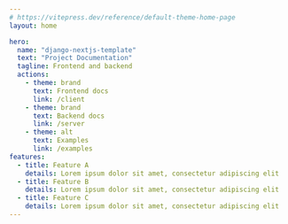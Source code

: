 ```yaml
---
# https://vitepress.dev/reference/default-theme-home-page
layout: home

hero:
  name: "django-nextjs-template"
  text: "Project Documentation"
  tagline: Frontend and backend
  actions:
    - theme: brand
      text: Frontend docs
      link: /client
    - theme: brand
      text: Backend docs
      link: /server
    - theme: alt
      text: Examples
      link: /examples
features:
  - title: Feature A
    details: Lorem ipsum dolor sit amet, consectetur adipiscing elit
  - title: Feature B
    details: Lorem ipsum dolor sit amet, consectetur adipiscing elit
  - title: Feature C
    details: Lorem ipsum dolor sit amet, consectetur adipiscing elit
---
```

